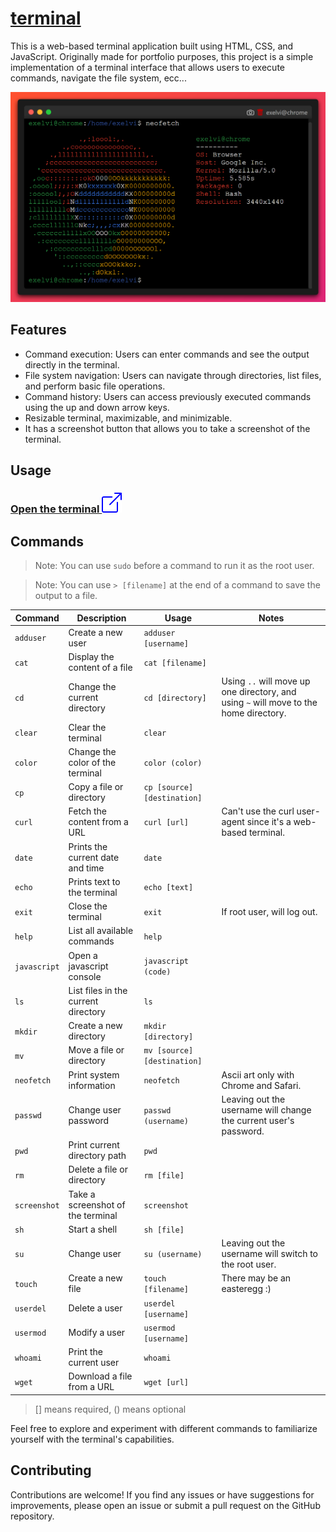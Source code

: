 # [terminal](https://exelvi.github.io/terminal)

This is a web-based terminal application built using HTML, CSS, and JavaScript. 
Originally made for portfolio purposes, this project is a simple implementation of a terminal interface that allows users to execute commands, navigate the file system, ecc...

![Terminal screen](assets/screen.png)

## Features

- Command execution: Users can enter commands and see the output directly in the terminal.
- File system navigation: Users can navigate through directories, list files, and perform basic file operations.
- Command history: Users can access previously executed commands using the up and down arrow keys.
- Resizable terminal, maximizable, and minimizable.
- It has a screenshot button that allows you to take a screenshot of the terminal.

## Usage

### [Open the terminal ![](/assets/box-arrow-up-right.svg)](https://exelvi.github.io/terminal)

## Commands


> Note: You can use `sudo` before a command to run it as the root user.

> Note: You can use `> [filename]` at the end of a command to save the output to a file.


| Command | Description | Usage | Notes |
| ------- | ----------- | ----- | ---- |
| `adduser` | Create a new user | `adduser [username]` | |
| `cat` | Display the content of a file | `cat [filename]` | |
| `cd` | Change the current directory | `cd [directory]` | Using `..` will move up one directory, and using `~` will move to the home directory. |
| `clear` | Clear the terminal | `clear` | |
| `color` | Change the color of the terminal | `color (color)` | |
| `cp` | Copy a file or directory | `cp [source] [destination]` | |
| `curl` | Fetch the content from a URL | `curl [url]` | Can't use the curl user-agent since it's a web-based terminal. |
| `date` | Prints the current date and time | `date` | |
| `echo` | Prints text to the terminal | `echo [text]` | |
| `exit` | Close the terminal | `exit` | If root user, will log out. |
| `help` | List all available commands | `help` | |
| `javascript` | Open a javascript console | `javascript (code)` | 
| `ls` | List files in the current directory | `ls` | |
| `mkdir` | Create a new directory | `mkdir [directory]` | |
| `mv` | Move a file or directory | `mv [source] [destination]` | |
| `neofetch` | Print system information | `neofetch` | Ascii art only with Chrome and Safari. |
| `passwd` | Change user password | `passwd (username)` | Leaving out the username will change the current user's password. |
| `pwd` | Print current directory path | `pwd` | |
| `rm` | Delete a file or directory | `rm [file]` | |
| `screenshot` | Take a screenshot of the terminal | `screenshot` | |
| `sh` | Start a shell | `sh [file]` | |
| `su` | Change user | `su (username)` | Leaving out the username will switch to the root user. |
| `touch` | Create a new file | `touch [filename]` | There may be an easteregg :) |
| `userdel` | Delete a user | `userdel [username]` | |
| `usermod` | Modify a user | `usermod [username]` | |
| `whoami` | Print the current user | `whoami` | |
| `wget` | Download a file from a URL | `wget [url]` | |
> [] means required, () means optional


Feel free to explore and experiment with different commands to familiarize yourself with the terminal's capabilities.

## Contributing

Contributions are welcome! If you find any issues or have suggestions for improvements, please open an issue or submit a pull request on the GitHub repository.

